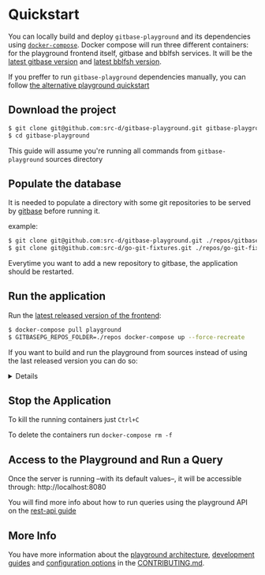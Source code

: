 # Quickstart

You can locally build and deploy `gitbase-playground` and its dependencies using [`docker-compose`](https://docs.docker.com/compose/install/).
Docker compose will run three different containers: for the playground frontend itself, gitbase and bblfsh services. It will be the [latest gitbase version](https://hub.docker.com/r/srcd/gitbase/tags/) and [latest bblfsh version](https://hub.docker.com/r/bblfsh/bblfshd/tags/).

If you preffer to run `gitbase-playground` dependencies manually, you can follow [the alternative playground quickstart](quickstart-manually.md)


## Download the project

```bash
$ git clone git@github.com:src-d/gitbase-playground.git gitbase-playground
$ cd gitbase-playground
```

This guide will assume you're running all commands from `gitbase-playground` sources directory


## Populate the database

It is needed to populate a directory with some git repositories to be served by [gitbase](https://github.com/src-d/gitbase) before running it.

example:

```bash
$ git clone git@github.com:src-d/gitbase-playground.git ./repos/gitbase-playground
$ git clone git@github.com:src-d/go-git-fixtures.git ./repos/go-git-fixtures
```

Everytime you want to add a new repository to gitbase, the application should be restarted.


## Run the application

Run the [latest released version of the frontend](https://hub.docker.com/r/srcd/gitbase-playground/tags/):

```bash
$ docker-compose pull playground
$ GITBASEPG_REPOS_FOLDER=./repos docker-compose up --force-recreate
```

If you want to build and run the playground from sources instead of using the last released version you can do so:

<details>
<pre>
$ GITBASEPG_REPOS_FOLDER=./repos make compose-serve
</pre>
</details>

## Stop the Application

To kill the running containers just `Ctrl+C`

To delete the containers run `docker-compose rm -f`


## Access to the Playground and Run a Query

Once the server is running &ndash;with its default values&ndash;, it will be accessible through: http://localhost:8080

You will find more info about how to run queries using the playground API on the [rest-api guide](rest-api.md)


## More Info

You have more information about the [playground architecture](CONTRIBUTING.md#architecture), [development guides](CONTRIBUTING.md#development) and [configuration options](CONTRIBUTING.md#configuration) in the [CONTRIBUTING.md](CONTRIBUTING.md).
